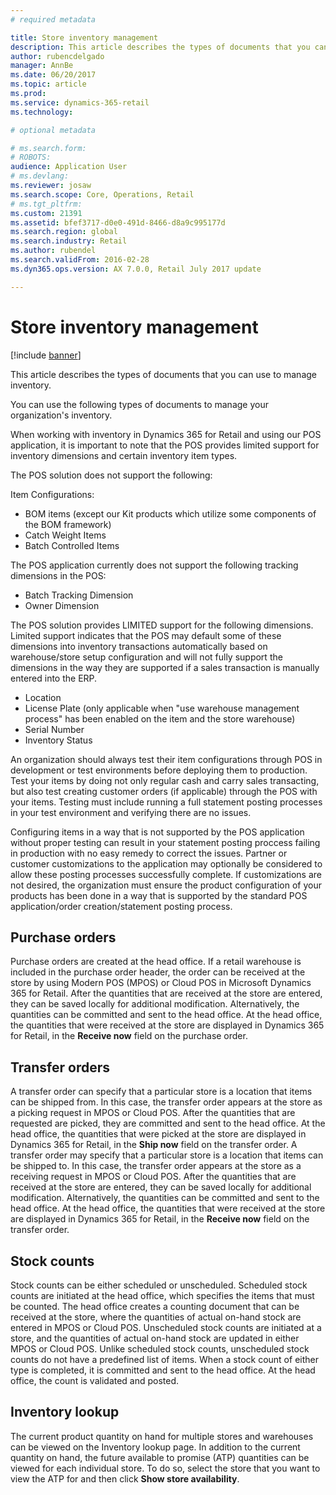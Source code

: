 ```yaml
---
# required metadata

title: Store inventory management
description: This article describes the types of documents that you can use to manage inventory.
author: rubencdelgado
manager: AnnBe
ms.date: 06/20/2017
ms.topic: article
ms.prod: 
ms.service: dynamics-365-retail
ms.technology: 

# optional metadata

# ms.search.form: 
# ROBOTS: 
audience: Application User
# ms.devlang: 
ms.reviewer: josaw
ms.search.scope: Core, Operations, Retail
# ms.tgt_pltfrm: 
ms.custom: 21391
ms.assetid: bfef3717-d0e0-491d-8466-d8a9c995177d
ms.search.region: global
ms.search.industry: Retail
ms.author: rubendel
ms.search.validFrom: 2016-02-28
ms.dyn365.ops.version: AX 7.0.0, Retail July 2017 update

---
```


# Store inventory management

[!include [banner](includes/banner.md)]

This article describes the types of documents that you can use to manage inventory.

You can use the following types of documents to manage your organization's inventory.

When working with inventory in Dynamics 365 for Retail and using our POS application, it is important to note that the POS provides limited support for inventory dimensions and certain inventory item types.  

The POS solution does not support the following:

Item Configurations:
- BOM items (except our Kit products which utilize some components of the BOM framework)
- Catch Weight Items
- Batch Controlled Items

The POS application currently does not support the following tracking dimensions in the POS:
- Batch Tracking Dimension
- Owner Dimension

The POS solution provides LIMITED support for the following dimensions.  Limited support indicates that the POS may default some of these dimensions into inventory transactions automatically based on warehouse/store setup configuration and will not fully support the dimensions in the way they are supported if a sales transaction is manually entered into the ERP. 

- Location
- License Plate (only applicable when "use warehouse management process" has been enabled on the item and the store warehouse)
- Serial Number
- Inventory Status

An organization should always test their item configurations through POS in development or test environments before deploying them to production.  Test your items by doing not only regular cash and carry sales transacting, but also test creating customer orders (if applicable) through the POS with your items.  Testing must include running a full statement posting processes in your test environment and verifying there are no issues.

Configuring items in a way that is not supported by the POS application without proper testing can result in your statement posting proccess failing in production with no easy remedy to correct the issues.  Partner or customer customizations to the application may optionally be considered to allow these posting processes successfully complete.  If customizations are not desired, the organization must ensure the product configuration of your products has been done in a way that is supported by the standard POS application/order creation/statement posting process.

## Purchase orders

Purchase orders are created at the head office. If a retail warehouse is included in the purchase order header, the order can be received at the store by using Modern POS (MPOS) or Cloud POS in Microsoft Dynamics 365 for Retail. After the quantities that are received at the store are entered, they can be saved locally for additional modification. Alternatively, the quantities can be committed and sent to the head office. At the head office, the quantities that were received at the store are displayed in Dynamics 365 for Retail, in the **Receive now** field on the purchase order.

## Transfer orders

A transfer order can specify that a particular store is a location that items can be shipped from. In this case, the transfer order appears at the store as a picking request in MPOS or Cloud POS. After the quantities that are requested are picked, they are committed and sent to the head office. At the head office, the quantities that were picked at the store are displayed in Dynamics 365 for Retail, in the **Ship now** field on the transfer order. A transfer order may specify that a particular store is a location that items can be shipped to. In this case, the transfer order appears at the store as a receiving request in MPOS or Cloud POS. After the quantities that are received at the store are entered, they can be saved locally for additional modification. Alternatively, the quantities can be committed and sent to the head office. At the head office, the quantities that were received at the store are displayed in Dynamics 365 for Retail, in the **Receive now** field on the transfer order.

## Stock counts

Stock counts can be either scheduled or unscheduled. Scheduled stock counts are initiated at the head office, which specifies the items that must be counted. The head office creates a counting document that can be received at the store, where the quantities of actual on-hand stock are entered in MPOS or Cloud POS. Unscheduled stock counts are initiated at a store, and the quantities of actual on-hand stock are updated in either MPOS or Cloud POS. Unlike scheduled stock counts, unscheduled stock counts do not have a predefined list of items. When a stock count of either type is completed, it is committed and sent to the head office. At the head office, the count is validated and posted.

## Inventory lookup

The current product quantity on hand for multiple stores and warehouses can be viewed on the Inventory lookup page. In addition to the current quantity on hand, the future available to promise (ATP) quantities can be viewed for each individual store. To do so, select the store that you want to view the ATP for and then click **Show store availability**.
